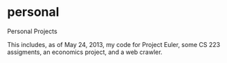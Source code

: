 personal
========

Personal Projects

This includes, as of May 24, 2013, my code for Project Euler, some CS 223 assigments, an economics project, and a web crawler.

